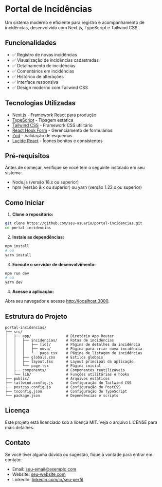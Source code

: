 # Portal de Incidências

Um sistema moderno e eficiente para registro e acompanhamento de incidências, desenvolvido com Next.js, TypeScript e Tailwind CSS.

## Funcionalidades

- ✅ Registro de novas incidências
- ✅ Visualização de incidências cadastradas
- ✅ Detalhamento de incidências
- ✅ Comentários em incidências
- ✅ Histórico de alterações
- ✅ Interface responsiva
- ✅ Design moderno com Tailwind CSS

## Tecnologias Utilizadas

- [Next.js](https://nextjs.org/) - Framework React para produção
- [TypeScript](https://www.typescriptlang.org/) - Tipagem estática
- [Tailwind CSS](https://tailwindcss.com/) - Framework CSS utilitário
- [React Hook Form](https://react-hook-form.com/) - Gerenciamento de formulários
- [Zod](https://github.com/colinhacks/zod) - Validação de esquemas
- [Lucide React](https://lucide.dev/) - Ícones bonitos e consistentes

## Pré-requisitos

Antes de começar, verifique se você tem o seguinte instalado em seu sistema:

- Node.js (versão 18.x ou superior)
- npm (versão 9.x ou superior) ou yarn (versão 1.22.x ou superior)

## Como Iniciar

1. **Clone o repositório:**

```bash
git clone https://github.com/seu-usuario/portal-incidencias.git
cd portal-incidencias
```

2. **Instale as dependências:**

```bash
npm install
# ou
yarn install
```

3. **Execute o servidor de desenvolvimento:**

```bash
npm run dev
# ou
yarn dev
```

4. **Acesse a aplicação:**

Abra seu navegador e acesse [http://localhost:3000](http://localhost:3000).

## Estrutura do Projeto

```
portal-incidencias/
├── src/
│   ├── app/                # Diretório App Router 
│   │   ├── incidencias/    # Rotas de incidências
│   │   │   ├── [id]/       # Página de detalhes da incidência
│   │   │   ├── nova/       # Página para criar nova incidência
│   │   │   └── page.tsx    # Página de listagem de incidências
│   │   ├── globals.css     # Estilos globais
│   │   ├── layout.tsx      # Layout principal da aplicação
│   │   └── page.tsx        # Página inicial
│   ├── components/         # Componentes reutilizáveis
│   └── lib/                # Funções utilitárias e hooks
├── public/                 # Arquivos estáticos
├── tailwind.config.js      # Configuração do Tailwind CSS
├── postcss.config.js       # Configuração do PostCSS
├── tsconfig.json           # Configuração do TypeScript
└── package.json            # Dependências e scripts
```

## Licença

Este projeto está licenciado sob a licença MIT. Veja o arquivo LICENSE para mais detalhes.

## Contato

Se você tiver alguma dúvida ou sugestão, fique à vontade para entrar em contato:

- Email: seu-email@exemplo.com
- Website: [seu-website.com](https://seu-website.com)
- LinkedIn: [linkedin.com/in/seu-perfil](https://linkedin.com/in/seu-perfil) 